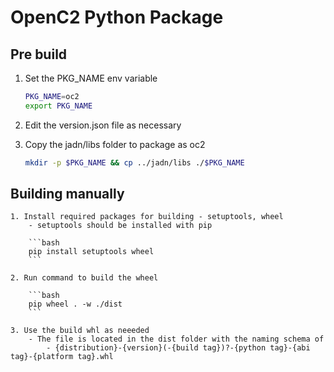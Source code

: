 # OpenC2 Python Package

## Pre build
1. Set the PKG_NAME env variable
	
	```bash
	PKG_NAME=oc2
	export PKG_NAME
	```
	 
2. Edit the version.json file as necessary
3. Copy the jadn/libs folder to package as oc2
	
	```bash
	mkdir -p $PKG_NAME && cp ../jadn/libs ./$PKG_NAME
	```


## Building manually
	1. Install required packages for building - setuptools, wheel
		- setuptools should be installed with pip

		```bash
		pip install setuptools wheel
		```

	2. Run command to build the wheel

		```bash
		pip wheel . -w ./dist
		```

	3. Use the build whl as neeeded
		- The file is located in the dist folder with the naming schema of
			- {distribution}-{version}(-{build tag})?-{python tag}-{abi tag}-{platform tag}.whl
